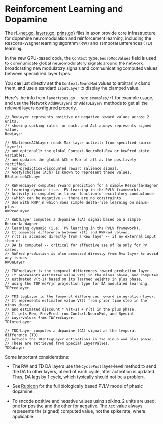 # Reinforcement Learning and Dopamine

The rl_{[net.go](axon/rl_net.go), [layers.go](axon/rl_layers.go), [prjns.go](axon/rl_prjns.go)} files in axon provide core infrastructure for dopamine neuromodulation and reinforcement learning, including the Rescorla-Wagner learning algorithm (RW) and Temporal Differences (TD) learning.

In the new GPU-based code, the `Context` type, `NeuroModValues` field is used to communicate global neuromodulatory signals around the network: broadcasting new modulatory signals and communicating computed values between specialized layer types.

You can just directly set the `Context.NeuroMod` values to arbitrarily clamp them, and use a standard `InputLayer` to display the clamped value.

Here's the info from `layertypes.go` -- see `examples/rl` for example usage, and use the Network `AddRWLayers` or `AddTDLayers` methods to get all the relevant layers configured properly.

	// RewLayer represents positive or negative reward values across 2 units,
	// showing spiking rates for each, and Act always represents signed value.
	RewLayer

	// RSalienceAChLayer reads Max layer activity from specified source layer(s)
	// and optionally the global Context.NeuroMod.Rew or RewPred state variables,
	// and updates the global ACh = Max of all as the positively rectified,
	// non-prediction-discounted reward salience signal.
	// Acetylcholine (ACh) is known to represent these values.
	RSalienceAChLayer

	// RWPredLayer computes reward prediction for a simple Rescorla-Wagner
	// learning dynamic (i.e., PV learning in the PVLV framework).
	// Activity is computed as linear function of excitatory conductance
	// (which can be negative -- there are no constraints).
	// Use with RWPrjn which does simple delta-rule learning on minus-plus.
	RWPredLayer

	// RWDaLayer computes a dopamine (DA) signal based on a simple Rescorla-Wagner
	// learning dynamic (i.e., PV learning in the PVLV framework).
	// It computes difference between r(t) and RWPred values.
	// r(t) is accessed directly from a Rew layer -- if no external input then no
	// DA is computed -- critical for effective use of RW only for PV cases.
	// RWPred prediction is also accessed directly from Rew layer to avoid any issues.
	RWDaLayer

	// TDPredLayer is the temporal differences reward prediction layer.
	// It represents estimated value V(t) in the minus phase, and computes
	// estimated V(t+1) based on its learned weights in plus phase,
	// using the TDPredPrjn projection type for DA modulated learning.
	TDPredLayer

	// TDIntegLayer is the temporal differences reward integration layer.
	// It represents estimated value V(t) from prior time step in the minus phase,
	// and estimated discount * V(t+1) + r(t) in the plus phase.
	// It gets Rew, PrevPred from Context.NeuroMod, and Special
	// LayerValues from TDPredLayer.
	TDIntegLayer

	// TDDaLayer computes a dopamine (DA) signal as the temporal difference (TD)
	// between the TDIntegLayer activations in the minus and plus phase.
	// These are retrieved from Special LayerValues.
	TDDaLayer

Some important considerations:    
    
* The RW and TD DA layers use the `CyclePost` layer-level method to send the DA to other layers, at end of each cycle, after activation is updated.  Thus, DA lags by 1 cycle, which typically should not be a problem. 

* See [Rubicon](Rubicon.md) for the full biologically based PVLV model of phasic dopamine.

* To encode positive and negative values using spiking, 2 units are used, one for positive and the other for negative.  The `Act` value always represents the (signed) computed value, not the spike rate, where applicable.
